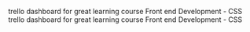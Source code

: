 trello dashboard for great learning course Front end Development - CSS
trello dashboard for great learning course Front end Development - CSS
